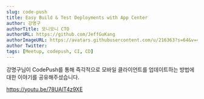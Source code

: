 ```yaml
---
slug: code-push
title: Easy Build & Test Deployments with App Center
author: 강명구
authorTitle: 모니모니 CTO
authorURL: https://github.com/JeffGuKang
authorImageURL: https://avatars.githubusercontent.com/u/216363?s=64&v=4
author Twitter:
tags: [Meetup, codepush, CI, CD]
---
```


강명구님이 CodePush를 통해 즉각적으로 모바일 클라이언트를 업데이트하는 방법에 대한 이야기를 공유해주셨습니다.

https://youtu.be/78UAlT4z9XE
